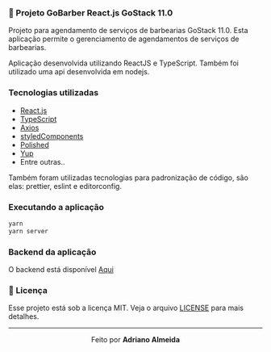 ### :rocket: Projeto GoBarber React.js GoStack 11.0
Projeto para agendamento de serviços de barbearias GoStack 11.0.
Esta aplicação permite o gerenciamento de agendamentos de serviços de
barbearias.


Aplicação desenvolvida utilizando ReactJS e TypeScript. Também foi utilizado uma
api desenvolvida em nodejs.


### Tecnologias utilizadas

- [React.js](https://pt-br.reactjs.org/)
- [TypeScript](https://www.typescriptlang.org/)
- [Axios](https://www.typescriptlang.org/)
- [styledComponents](https://styled-components.com/docs/basics)
- [Polished](https://polished.js.org/)
- [Yup](https://www.npmjs.com/package/yup)
- Entre outras..

Também foram utilizadas tecnologias para padronização de código, são elas:
prettier, eslint e editorconfig.

### Executando a aplicação

```js
yarn
yarn server
```

### Backend da aplicação
O backend está disponível [Aqui](https://github.com/adrianoluisalmeida/api-gobarber)



### :memo: Licença

Esse projeto está sob a licença MIT. Veja o arquivo [LICENSE](LICENSE.md) para mais detalhes.

---

<p align="center">Feito  por <strong>Adriano Almeida</p>
